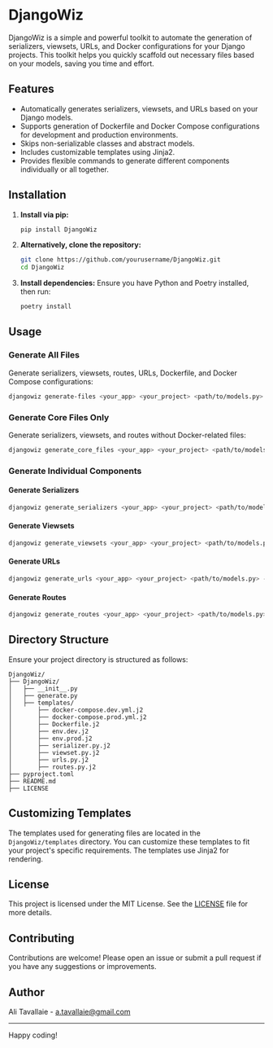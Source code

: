 # DjangoWiz

DjangoWiz is a simple and powerful toolkit to automate the generation of serializers, viewsets, URLs, and Docker configurations for your Django projects. This toolkit helps you quickly scaffold out necessary files based on your models, saving you time and effort.

## Features

- Automatically generates serializers, viewsets, and URLs based on your Django models.
- Supports generation of Dockerfile and Docker Compose configurations for development and production environments.
- Skips non-serializable classes and abstract models.
- Includes customizable templates using Jinja2.
- Provides flexible commands to generate different components individually or all together.

## Installation

1. **Install via pip:**
    ```bash
    pip install DjangoWiz
    ```

2. **Alternatively, clone the repository:**
    ```bash
    git clone https://github.com/yourusername/DjangoWiz.git
    cd DjangoWiz
    ```

3. **Install dependencies:**
    Ensure you have Python and Poetry installed, then run:
    ```bash
    poetry install
    ```

## Usage

### Generate All Files

Generate serializers, viewsets, routes, URLs, Dockerfile, and Docker Compose configurations:

```bash
djangowiz generate-files <your_app> <your_project> <path/to/models.py> --overwrite
```

### Generate Core Files Only

Generate serializers, viewsets, and routes without Docker-related files:

```bash
djangowiz generate_core_files <your_app> <your_project> <path/to/models.py> --overwrite
```

### Generate Individual Components

#### Generate Serializers

```bash
djangowiz generate_serializers <your_app> <your_project> <path/to/models.py> --overwrite
```

#### Generate Viewsets

```bash
djangowiz generate_viewsets <your_app> <your_project> <path/to/models.py> --overwrite
```

#### Generate URLs

```bash
djangowiz generate_urls <your_app> <your_project> <path/to/models.py> --overwrite
```

#### Generate Routes

```bash
djangowiz generate_routes <your_app> <your_project> <path/to/models.py> --overwrite
```

## Directory Structure

Ensure your project directory is structured as follows:

```
DjangoWiz/
├── DjangoWiz/
│   ├── __init__.py
│   ├── generate.py
│   ├── templates/
│       ├── docker-compose.dev.yml.j2
│       ├── docker-compose.prod.yml.j2
│       ├── Dockerfile.j2
│       ├── env.dev.j2
│       ├── env.prod.j2
│       ├── serializer.py.j2
│       ├── viewset.py.j2
│       ├── urls.py.j2
│       ├── routes.py.j2
├── pyproject.toml
├── README.md
├── LICENSE
```

## Customizing Templates

The templates used for generating files are located in the `DjangoWiz/templates` directory. You can customize these templates to fit your project's specific requirements. The templates use Jinja2 for rendering.

## License

This project is licensed under the MIT License. See the [LICENSE](LICENSE) file for more details.

## Contributing

Contributions are welcome! Please open an issue or submit a pull request if you have any suggestions or improvements.

## Author

Ali Tavallaie - [a.tavallaie@gmail.com](mailto:a.tavallaie@gmail.com)

---

Happy coding!
